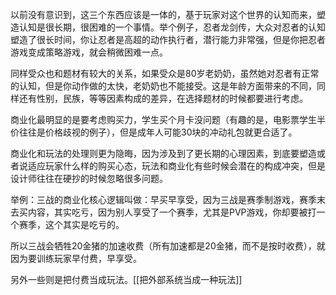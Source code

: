 以前没有意识到，这三个东西应该是一体的，基于玩家对这个世界的认知而来，塑造认知是很长期，很困难的一个事情。举个例子，忍者龙剑传，大众对忍者的认知塑造了很长时间，你让忍者是高超的动作执行者，潜行能力非常强，但是你把忍者游戏变成策略游戏，就会稍微困难一点。

同样受众也和题材有较大的关系，如果受众是80岁老奶奶，虽然她对忍者有正常的认知，但是你动作做的太快，老奶奶也不能接受。这是年龄方面带来的不同，同样还有性别，民族，等等因素构成的差异，在选择题材的时候都要进行考虑。

商业化最明显的是要考虑购买力，学生买个月卡没问题（有趣的是，电影票学生半价往往是价格歧视的例子），但是成年人可能30块的冲动礼包就更合适了。

商业化和玩法的处理则更为隐晦，因为涉及到了更长期的心理因素，到底要塑造或者说适应玩家什么样的购买心态，玩法和商业化有些时候会潜在的构成冲突，但是设计师往往在硬抄的时候忽略很多问题。

举例：三战的商业化核心逻辑叫做：早买早享受，因为三战是赛季制游戏，赛季末去买内容，其实吃亏，因为别人享受了一个赛季，尤其是PVP游戏，你却要被打一个赛季，这个其实是吃亏的。

所以三战会牺牲20金猪的加速收费（所有加速都是20金猪，而不是按时收费），就因为要训练玩家早付费，早享受。

另外一些则是把付费当成玩法。[[把外部系统当成一种玩法]]